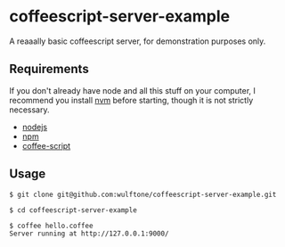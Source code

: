 coffeescript-server-example
=====================

A reaaally basic coffeescript server, for demonstration purposes only.

## Requirements

If you don't already have node and all this stuff on your computer, I recommend you install [nvm](https://github.com/creationix/nvm) before starting, though it is not strictly necessary.

* [nodejs](http://nodejs.org/)
* [npm](https://npmjs.org/)
* [coffee-script](http://coffeescript.org/#installation)

## Usage

    $ git clone git@github.com:wulftone/coffeescript-server-example.git

    $ cd coffeescript-server-example

    $ coffee hello.coffee
    Server running at http://127.0.0.1:9000/
